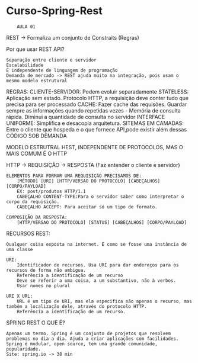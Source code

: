 # Curso-Spring-Rest
		AULA 01
		
REST -> Formaliza um conjunto de Constraits (Regras)

Por que usar REST API?

	Separação entre cliente e servidor
	Escalabilidade
	É independente de linguagem de programação
	Demanda de mercado -> REST ajuda muito na integração, pois usam o mesmo modelo estrutural

REGRAS:
	CLIENTE-SERVIDOR: Podem evoluir separadamente
	STATELESS: Aplicação sem estado. Protocolo HTTP, a requisição deve conter tudo que precisa para ser processado
	CACHE: Fazer cache das requisões. Guardar sempre as informações quando repetidas vezes - Memória de consulta rápida. Diminui a quantidade de consulta no servidor
	INTERFACE UNIFORME: Simplifica e desacopla arquitetura. 
	SITEMAS EM CAMADAS: Entre o cliente que hospeda e o que fornece API,pode existir além dessas
	CÓDIGO SOB DEMANDA

MODELO ESTRUTRAL HEST, INDEPENDENTE DE PROTOCOLOS, MAS O MAIS COMUM É O HTTP

HTTP -> REQUISIÇÃO -> RESPOSTA (Faz entender o cliente e servidor)

	ELEMENTOS PARA FORMAR UMA REQUISIÇÃO PRECISAMOS DE:
		[MÉTODO] [URI] [HTTP/VERSAO DO PROTOCOLO] [CABEÇALHOS] [CORPO/PAYLOAD]	
		EX: post/produtos HTTP/1.1 
		CABEÇALHO CONTENT-TYPE:Para o servidor saber como interpretar o corpo da requisição.
		CABEÇALHO ACCEPT: Para aceitar só um tipo de formato.

	COMPOSIÇÃO DA RESPOSTA:
		[HTTP/VERSAO DO PROTOCOLO] [STATUS] [CABEÇALHOS] [CORPO/PAYLOAD]

RECURSOS REST:

	Qualquer coisa exposta na internet. É como se fosse uma instância de uma classe

	URI:
		Identificador de recursos. Usa URI para dar endereços para os recursos de forma não ambigua.
		Referência a identificação de um recurso
		Deve se referir a uma coisa, a um substantivo, não à verbos.
		Usar nomes no plural
		
	URI X URL: 
		URL é um tipo de URI, mas ela especifica não apenas o recurso, mas também a localização dele, através do protocolo HTTP.
		Referência a identificação de um recurso.

SPRING REST O QUE É?

	Apenas um termo. Spring é um conjunto de projetos que resolvem problemas no dia a dia. Ajuda a criar aplicações com facilidades.
	Spring é modular, open source, tem uma grande comunidade, popularidade.	
	Site: spring.io -> 38 min
	


			
		


 	
	
